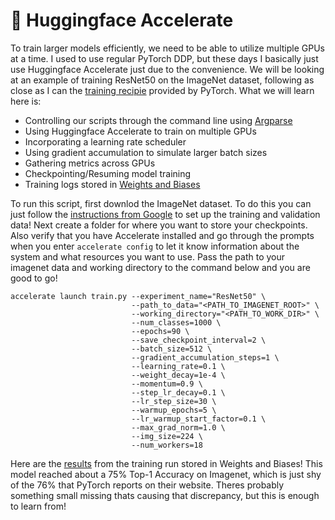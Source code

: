 # 🤗 Huggingface Accelerate 

To train larger models efficiently, we need to be able to utilize multiple GPUs at a time. I used to use regular PyTorch DDP, but these days I basically just use Huggingface Accelerate just due to the convenience. We will be looking at an example of training ResNet50 on the ImageNet dataset, following as close as I can the [training recipie](https://github.com/pytorch/vision/tree/main/references/classification#resnet) provided by PyTorch. What we will learn here is:

- Controlling our scripts through the command line using [Argparse](https://docs.python.org/3/library/argparse.html)
- Using Huggingface Accelerate to train on multiple GPUs
- Incorporating a learning rate scheduler
- Using gradient accumulation to simulate larger batch sizes
- Gathering metrics across GPUs
- Checkpointing/Resuming model training
- Training logs stored in [Weights and Biases](https://wandb.ai/site)
  
To run this script, first downlod the ImageNet dataset. To do this you can just follow the [instructions from Google](https://cloud.google.com/tpu/docs/imagenet-setup) to set up the training and validation data! Next create a folder for where you want to store your checkpoints. Also verify that you have Accelerate installed and go through the prompts when you enter ```accelerate config``` to let it know information about the system and what resources you want to use. Pass the path to your imagenet data and working directory to the command below and you are good to go!

```
accelerate launch train.py --experiment_name="ResNet50" \
                           --path_to_data="<PATH_TO_IMAGENET_ROOT>" \
                           --working_directory="<PATH_TO_WORK_DIR>" \
                           --num_classes=1000 \
                           --epochs=90 \
                           --save_checkpoint_interval=2 \
                           --batch_size=512 \
                           --gradient_accumulation_steps=1 \
                           --learning_rate=0.1 \
                           --weight_decay=1e-4 \
                           --momentum=0.9 \
                           --step_lr_decay=0.1 \
                           --lr_step_size=30 \
                           --warmup_epochs=5 \
                           --lr_warmup_start_factor=0.1 \
                           --max_grad_norm=1.0 \
                           --img_size=224 \
                           --num_workers=18
```

Here are the [results](https://api.wandb.ai/links/exploratorydataadventure/q8on5kzo) from the training run stored in Weights and Biases! This model reached about a 75% Top-1 Accuracy on Imagenet, which is just shy of the 76% that PyTorch reports on their website. Theres probably something small missing thats causing that discrepancy, but this is enough to learn from!
